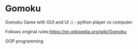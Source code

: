 # Gomoku
Gomoku Game with GUI and UI :) - python
player vs computer. 

Follows original rules:https://en.wikipedia.org/wiki/Gomoku

OOP programming
